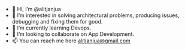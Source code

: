 - 👋 Hi, I’m @alitjanjua
- 👀 I’m interested in solving architectural problems, producing issues, debugging and fixing them for good.
- 🌱 I’m currently learning Devops.
- 💞️ I’m looking to collaborate on App Development.
- 📫 You can reach me here alitjanjua@gmail.com

<!---
alitjanjua/alitjanjua is a ✨ special ✨ repository because its `README.md` (this file) appears on your GitHub profile.
You can click the Preview link to take a look at your changes.
--->
